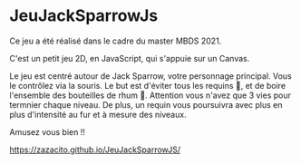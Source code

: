 # JeuJackSparrowJs


Ce jeu a été réalisé dans le cadre du master MBDS 2021.

C'est un petit jeu 2D, en JavaScript, qui s'appuie sur un Canvas.

Le jeu est centré autour de Jack Sparrow, votre personnage principal. Vous le contrôlez via la souris. 
Le but est d'éviter tous les requins 🦈, et de boire l'ensemble des bouteilles de rhum 🍾.
Attention vous n'avez que 3 vies pour termnier chaque niveau. 
De plus, un requin vous poursuivra avec plus en plus d'intensité au fur et à mesure des niveaux.

Amusez vous bien !!

https://zazacito.github.io/JeuJackSparrowJS/
